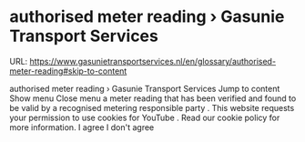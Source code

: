 # authorised meter reading › Gasunie Transport Services

URL: https://www.gasunietransportservices.nl/en/glossary/authorised-meter-reading#skip-to-content

authorised meter reading › Gasunie Transport Services
Jump to content
Show menu
Close menu
a meter reading that has been verified and found to be valid by a recognised
metering responsible party
.
This website requests your permission to use cookies for
YouTube
. Read our
cookie policy
for more information.
I agree
I don't agree